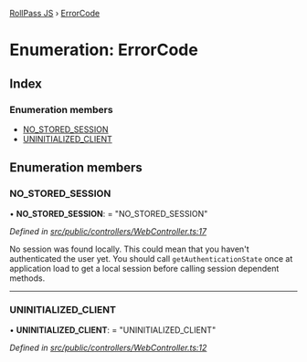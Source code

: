 [RollPass JS](../README.md) › [ErrorCode](errorcode.md)

# Enumeration: ErrorCode

## Index

### Enumeration members

* [NO_STORED_SESSION](errorcode.md#no_stored_session)
* [UNINITIALIZED_CLIENT](errorcode.md#uninitialized_client)

## Enumeration members

###  NO_STORED_SESSION

• **NO_STORED_SESSION**: = "NO_STORED_SESSION"

*Defined in [src/public/controllers/WebController.ts:17](https://github.com/RollPass/rollpass-js/blob/7ab3f54/src/public/controllers/WebController.ts#L17)*

No session was found locally. This could mean that you haven't authenticated the user yet.
You should call `getAuthenticationState` once at application load to get a local session before calling session dependent methods.

___

###  UNINITIALIZED_CLIENT

• **UNINITIALIZED_CLIENT**: = "UNINITIALIZED_CLIENT"

*Defined in [src/public/controllers/WebController.ts:12](https://github.com/RollPass/rollpass-js/blob/7ab3f54/src/public/controllers/WebController.ts#L12)*
